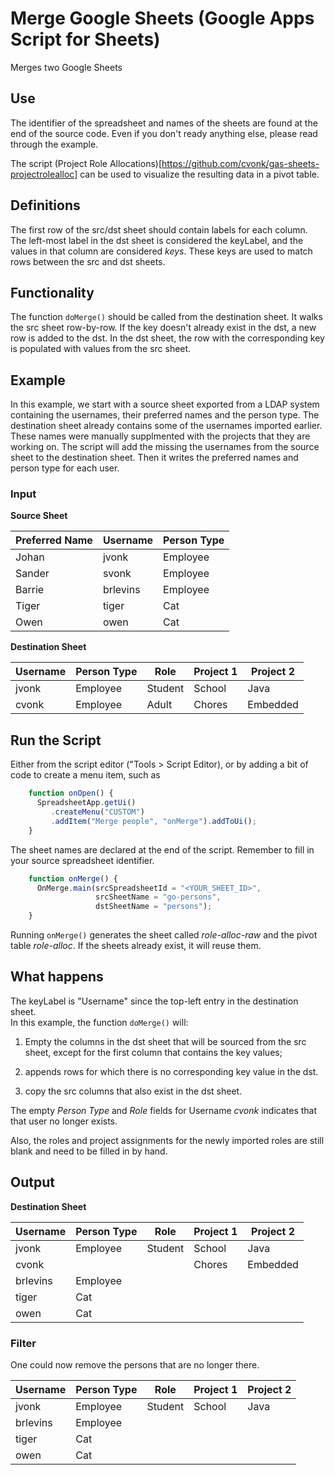 # Merge Google Sheets (Google Apps Script for Sheets)

Merges two Google Sheets

## Use

The identifier of the spreadsheet and names of the sheets are found at the end of
the source code. Even if you don't ready anything else, please read through the 
example.

The script (Project Role Allocations)[https://github.com/cvonk/gas-sheets-projectrolealloc]
can be used to visualize the resulting data in a pivot table.

## Definitions

The first row of the src/dst sheet should contain labels for each column.
The left-most label in the dst sheet is considered the keyLabel, and the values in that
column are considered *keys*. These keys are used to match rows between the src and dst
sheets.

## Functionality

The function `doMerge()` should be called from the destination sheet.
It walks the src sheet row-by-row.  If the key doesn't already exist in the dst, a new
row is added to the dst.  In the dst sheet, the row with the corresponding key is populated
with values from the src sheet.

## Example

In this example, we start with a source sheet exported from a LDAP system containing the 
usernames, their preferred names and the person type.
The destination sheet already contains some of the usernames imported earlier. These
names were manually supplmented with the projects that they are working on.
The script will add the missing the usernames from the source sheet to the destination
sheet.  Then it writes the preferred names and person type for each user.

### Input

**Source Sheet**

| Preferred Name| Username	 | Person Type |
| -------------- | --------- | ----------- |
| Johan          |	jvonk	   | Employee    |
| Sander         |	svonk    |	Employee   |
| Barrie         |	brlevins |	Employee   |
| Tiger          |	tiger    |	Cat        |
| Owen           |	owen     |	Cat        |

**Destination Sheet**

| Username | Person Type |	Role    |	Project 1 |	Project 2 |
| -------- | ----------- | -------- | --------- | --------- |
| jvonk    |	Employee	 | Student	| School    |	Java      |
| cvonk    |	Employee	 | Adult	  | Chores    |	Embedded  |

## Run the Script

  Either from the script editor ("Tools > Script Editor), or by adding a
  bit of code to create a menu item, such as 

```javascript
    function onOpen() {
      SpreadsheetApp.getUi()
         .createMenu("CUSTOM")
         .addItem("Merge people", "onMerge").addToUi();
    }
```

  The sheet names are declared at the end of the script.  Remember to fill in
  your source spreadsheet identifier.  

```javascript
    function onMerge() {
      OnMerge.main(srcSpreadsheetId = "<YOUR_SHEET_ID>",
                   srcSheetName = "go-persons", 
                   dstSheetName = "persons");
    }
```

  Running `onMerge()` generates the sheet called *role-alloc-raw* and
  the pivot table *role-alloc*.  If the sheets already exist, it will 
  reuse them.

## What happens

The keyLabel is "Username" since the top-left entry in the destination sheet.  
In this example, the function `doMerge()` will:

 1. Empty the columns in the dst sheet that will be sourced from the src sheet,
    except for the first column that contains the key values;
    
 2. appends rows for which there is no corresponding key value in the dst.

 3. copy the src columns that also exist in the dst sheet.
    
The empty *Person Type* and *Role* fields for Username *cvonk* indicates that 
that user no longer exists. 

Also, the roles and project assignments for the newly imported roles are still
blank and need to be filled in by hand.

## Output

**Destination Sheet**

| Username | Person Type |	Role   | Project 1 | Project 2 |
| -------- | ----------- | ------- | --------- | --------- |
| jvonk    | Employee	   | Student | School    | Java      |
| cvonk    |         	   |      	 | Chores    | Embedded  |
| brlevins | Employee    |         |           |           |
| tiger    | Cat         |         |           |           |
| owen     | Cat         |         |           |           |

### Filter

One could now remove the persons that are no longer there.

| Username | Person Type |	Role   | Project 1 | Project 2 |
| -------- | ----------- | ------- | --------- | --------- |
| jvonk    | Employee	   | Student | School    | Java      |
| brlevins | Employee    |         |           |           |
| tiger    | Cat         |         |           |           |
| owen     | Cat         |         |           |           |
